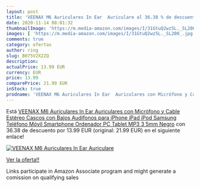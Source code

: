 ```yaml
---
layout: post
title: 'VEENAX M6 Auriculares In Ear  Auriculare al 36.38 % de descuento'
date: 2020-11-14 08:01:32
thumbnailImage: 'https://m.media-amazon.com/images/I/31GtuQ2wz5L._SL200_.jpg'
images: [ 'https://m.media-amazon.com/images/I/31GtuQ2wz5L._SL200_.jpg' ]
comments: true
category: ofertas
author: ring
slug: B075V2X2ZQ
description:
actualPrice: 13.99 EUR
currency: EUR
price: 13.99
comparePrice: 21.99 EUR
inStock: true
prodname: 'VEENAX M6 Auriculares In Ear  Auriculares con Micrófono y Cable  Estéreo Cascos con Bajos  Audífonos para iPhone iPad iPod Samsung Teléfono Móvil Smartphone Ordenador PC Tablet MP3  3 5mm  Negro'
---
```


Está [VEENAX M6 Auriculares In Ear  Auriculares con Micrófono y Cable  Estéreo Cascos con Bajos  Audífonos para iPhone iPad iPod Samsung Teléfono Móvil Smartphone Ordenador PC Tablet MP3  3 5mm  Negro](https://www.amazon.es/dp/B075V2X2ZQ/?tag=tolees-21) con 36.38 de descuento por 13.99 EUR (original: 21.99 EUR) en el siguiente enlace!

[![VEENAX M6 Auriculares In Ear  Auriculare](https://m.media-amazon.com/images/I/31GtuQ2wz5L._SL200_.jpg)](https://www.amazon.es/dp/B075V2X2ZQ/?tag=tolees-21)

[Ver la oferta!!](https://www.amazon.es/dp/B075V2X2ZQ/?tag=tolees-21)

Links participate in Amazon Associate program and might generate a comission on qualifying sales


